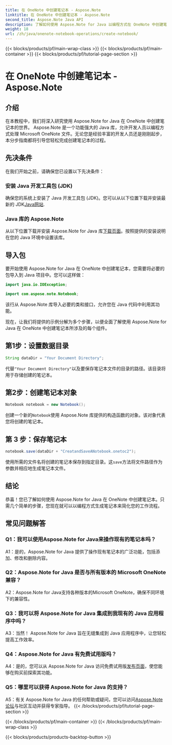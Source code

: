 ```yaml
---
title: 在 OneNote 中创建笔记本 - Aspose.Note
linktitle: 在 OneNote 中创建笔记本 - Aspose.Note
second_title: Aspose.Note Java API
description: 了解如何使用 Aspose.Note for Java 以编程方式在 OneNote 中创建笔记本。通过此分步指南简化您的工作流程。
weight: 18
url: /zh/java/onenote-notebook-operations/create-notebook/
---
```


{{< blocks/products/pf/main-wrap-class >}}
{{< blocks/products/pf/main-container >}}
{{< blocks/products/pf/tutorial-page-section >}}

# 在 OneNote 中创建笔记本 - Aspose.Note

## 介绍

在本教程中，我们将深入研究使用 Aspose.Note for Java 在 OneNote 中创建笔记本的世界。 Aspose.Note 是一个功能强大的 Java 库，允许开发人员以编程方式处理 Microsoft OneNote 文件。无论您是经验丰富的开发人员还是刚刚起步，本分步指南都将引导您轻松完成创建笔记本的过程。

## 先决条件

在我们开始之前，请确保您已设置以下先决条件：

### 安装 Java 开发工具包 (JDK)

确保您的系统上安装了 Java 开发工具包 (JDK)。您可以从以下位置下载并安装最新的 JDK[Java网站](https://www.oracle.com/java/technologies/javase-jdk15-downloads.html).

### Java 库的 Aspose.Note

从以下位置下载并安装 Aspose.Note for Java 库[下载页面](https://releases.aspose.com/note/java/)。按照提供的安装说明在您的 Java 环境中设置该库。

## 导入包

要开始使用 Aspose.Note for Java 在 OneNote 中创建笔记本，您需要将必要的包导入到 Java 项目中。您可以这样做：

```java
import java.io.IOException;

import com.aspose.note.Notebook;
```

该行从 Aspose.Note 库导入必要的类和接口，允许您在 Java 代码中利用其功能。

现在，让我们将提供的示例分解为多个步骤，以便全面了解使用 Aspose.Note for Java 在 OneNote 中创建笔记本所涉及的每个组件。

## 第1步：设置数据目录

```java
String dataDir = "Your Document Directory";
```

代替`"Your Document Directory"`以及要保存笔记本文件的目录的路径。该目录将用于存储创建的笔记本。

## 第2步：创建笔记本对象

```java
Notebook notebook = new Notebook();
```

创建一个新的`Notebook`使用 Aspose.Note 库提供的构造函数的对象。该对象代表您将创建的笔记本。

## 第 3 步：保存笔记本

```java
notebook.save(dataDir + "CreatandSaveANotebook.onetoc2");
```

使用所需的文件名将创建的笔记本保存到指定目录。这`save`方法将文件路径作为参数并相应地生成笔记本文件。

## 结论

恭喜！您已了解如何使用 Aspose.Note for Java 在 OneNote 中创建笔记本。只需几个简单的步骤，您现在就可以以编程方式生成笔记本来简化您的工作流程。

## 常见问题解答

### Q1：我可以使用Aspose.Note for Java来操作现有的笔记本吗？

A1：是的，Aspose.Note for Java 提供了操作现有笔记本的广泛功能，包括添加、修改和删除内容。

### Q2：Aspose.Note for Java 是否与所有版本的 Microsoft OneNote 兼容？

A2：Aspose.Note for Java支持各种版本的Microsoft OneNote，确保不同环境下的兼容性。

### Q3：我可以将 Aspose.Note for Java 集成到我现有的 Java 应用程序中吗？

A3：当然！ Aspose.Note for Java 旨在无缝集成到 Java 应用程序中，让您轻松提高工作效率。

### Q4：Aspose.Note for Java 有免费试用版吗？

 A4：是的，您可以从 Aspose.Note for Java 访问免费试用版[发布页面](https://releases.aspose.com/)，使您能够在购买前探索其功能。

### Q5：哪里可以获得 Aspose.Note for Java 的支持？

 A5：有关 Aspose.Note for Java 的任何帮助或疑问，您可以访问[Aspose.Note 论坛](https://forum.aspose.com/c/note/28)与社区互动并获得专家指导。
{{< /blocks/products/pf/tutorial-page-section >}}

{{< /blocks/products/pf/main-container >}}
{{< /blocks/products/pf/main-wrap-class >}}

{{< blocks/products/products-backtop-button >}}
